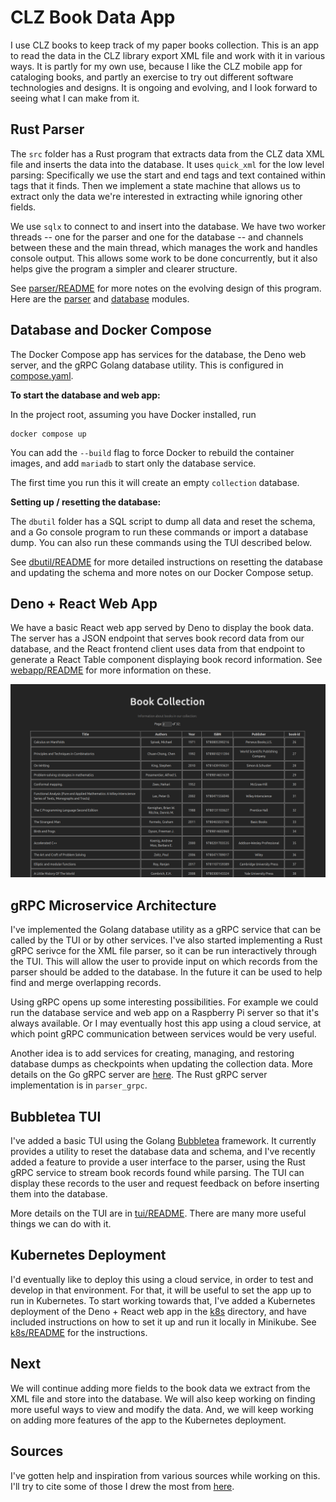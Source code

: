 # CLZ Book Data App

I use CLZ books to keep track of my paper books collection.
This is an app to read the data in the CLZ library export XML
file and work with it in various ways. It is partly
for my own use, because I like the CLZ mobile app for cataloging
books, and partly an exercise to try out different software
technologies and designs. It is ongoing and evolving, and I look
forward to seeing what I can make from it.

## Rust Parser

The `src` folder has a Rust program that
extracts data from the CLZ data XML file and inserts the data into the
database. It uses `quick_xml` for the low level parsing: Specifically we use
the start and end tags and text contained within tags that it finds. Then
we implement a state machine that allows us to extract only the data we're
interested in extracting while ignoring other fields.

We use `sqlx` to connect to and insert into the database.
We have two worker threads -- one for the parser and one for the database --
and channels between these and the main thread, which manages the work and
handles console output. This allows some work to be done concurrently,
but it also helps give the program a simpler and clearer structure.

See [parser/README](parser/README.md) for more notes on
the evolving design of this program. Here are the [parser](parser/lib/parse.rs) and [database](parser/lib/database.rs) modules.

## Database and Docker Compose

The Docker Compose app has services for the database, the Deno web server,
and the gRPC Golang database utility. This is configured in [compose.yaml](./compose.yaml).

**To start the database and web app:**

In the project root, assuming you have Docker installed, run

```shell
docker compose up
```

You can add the `--build` flag to force Docker to rebuild the container images,
and add `mariadb` to start only the database service.

The first time you run this it will create an empty `collection` database.

**Setting up / resetting the database:**

The `dbutil` folder has a SQL script to dump all data and reset the
schema, and a Go console program to run these commands or import
a database dump. You can also run these commands using the TUI described
below.

See [dbutil/README](dbutil/README.md) for more detailed instructions on
resetting the database and updating the schema and more notes on our
Docker Compose setup.

## Deno + React Web App

We have a basic React web app served by Deno to display the book data.
The server has a JSON endpoint that serves book record data from our database, and
the React frontend client uses data from that endpoint to generate a React Table
component displaying book record information.
See [webapp/README](webapp/README.md) for more information on these.

![screenshot](images/web_app_cropped.png)

## gRPC Microservice Architecture

I've implemented the Golang database
utility as a gRPC service that can be called by the TUI or by other services.
I've also started implementing a Rust gRPC serivce for the XML file parser,
so it can be run interactively through the TUI.
This will allow the user to provide input on which records from the parser
should be added to the database. In the future it can be used to help find and merge
overlapping records.

Using gRPC opens up some interesting possibilities. For example
we could run the database service and web app on a Raspberry Pi server so that
it's always available. Or I may eventually host this app using a cloud service,
at which point gRPC communication between services would be very useful.

Another idea is to add services for creating, managing,
and restoring database dumps as checkpoints when updating the collection data.
More details on the Go gRPC server are [here](dbutil/README.md#grpc-server).
The Rust gRPC server implementation is in `parser_grpc`.

## Bubbletea TUI

I've added a basic TUI using the Golang
[Bubbletea](https://github.com/charmbracelet/bubbletea) framework. It currently
provides a utility to reset the database data and schema, and
I've recently added a feature to provide a user interface to the parser, using
the Rust gRPC service to stream book records found while parsing.
The TUI can display these records to the user and request feedback
on before inserting them into the database.

More details on the TUI are in [tui/README](tui/README.md).
There are many more useful things we can do with it.

## Kubernetes Deployment

I'd eventually like to deploy this using a cloud service, in order to test
and develop in that environment. For that, it will be useful to set the app
up to run in Kubernetes. To start working towards that, I've added a Kubernetes
deployment of the Deno + React web app in the [k8s](./k8s/) directory, and have
included instructions on how to set it up and run it locally in Minikube.
See [k8s/README](./k8s/README.md) for the instructions.

## Next

We will continue adding more fields to the book data we extract from
the XML file and store into the database. We will also keep
working on finding more useful ways to view and modify the data.
And, we will keep working on adding more features of the app to the
Kubernetes deployment.

## Sources

I've gotten help and inspiration from various sources while working
on this. I'll try to cite some of those I drew the most from [here](Credits.md).
